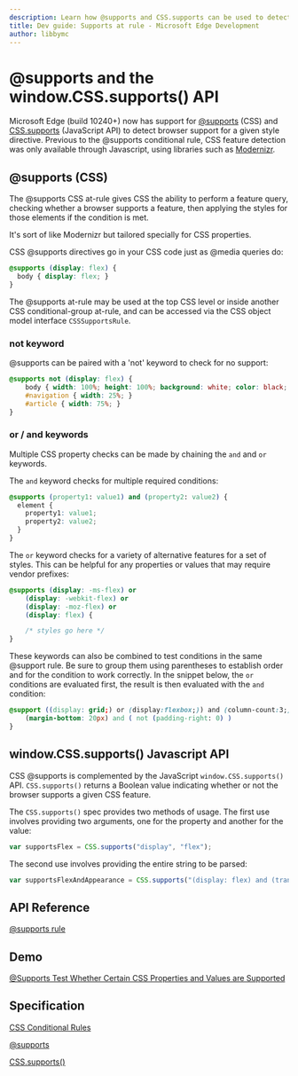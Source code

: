 ```yaml
---
description: Learn how @supports and CSS.supports can be used to detect browser support for a given style directive.
title: Dev guide: Supports at rule - Microsoft Edge Development
author: libbymc
---
```


# @supports and the window.CSS.supports() API

Microsoft Edge (build 10240+) now has support for [@supports](https://msdn.microsoft.com/library/dn894031.aspx) (CSS) and [CSS.supports](https://msdn.microsoft.com/library/dn894031.aspx) (JavaScript API) to detect browser support for a given style directive. Previous to the @supports conditional rule, CSS feature detection was only available through Javascript, using libraries such as [Modernizr](https://modernizr.com/).

## @supports (CSS)

The @supports CSS at-rule gives CSS the ability to perform a feature query, checking whether a browser supports a feature, then applying the styles for those elements if the condition is met. 

It's sort of like Modernizr but tailored specially for CSS properties.

CSS @supports directives go in your CSS code just as @media queries do:

```CSS
@supports (display: flex) {
  body { display: flex; }
}
```

The @supports at-rule may be used at the top CSS level or inside another CSS conditional-group at-rule, and can be accessed via the CSS object model interface `CSSSupportsRule`.

### not keyword

@supports can be paired with a 'not' keyword to check for no support:

```CSS
@supports not (display: flex) {
	body { width: 100%; height: 100%; background: white; color: black; }
	#navigation { width: 25%; }
	#article { width: 75%; }
}
```

### or / and keywords

Multiple CSS property checks can be made by chaining the `and` and `or` keywords. 

The `and` keyword checks for multiple required conditions:
```CSS
@supports (property1: value1) and (property2: value2) {
  element {
    property1: value1;
    property2: value2;
  }
}
```

The `or` keyword checks for a variety of alternative features for a set of styles. This can be helpful for any properties or values that may require vendor prefixes:
```CSS
@supports (display: -ms-flex) or 
	(display: -webkit-flex) or
	(display: -moz-flex) or
	(display: flex) {

    /* styles go here */
}
```

These keywords can also be combined to test conditions in the same @support rule. Be sure to group them using parentheses to establish order and for the condition to work correctly. In the snippet below, the `or` conditions are evaluated first, the result is then evaluated with the `and` condition:

```CSS
@support ((display: grid;) or (display:flexbox;)) and (column-count:3;)   {
	(margin-bottom: 20px) and ( not (padding-right: 0) )
}
```

## window.CSS.supports() Javascript API

CSS @supports is complemented by the JavaScript `window.CSS.supports()` API. `CSS.supports()` returns a Boolean value indicating whether or not the browser supports a given CSS feature. 

The `CSS.supports()` spec provides two methods of usage.  The first use involves providing two arguments, one for the property and another for the value:

```Javascript
var supportsFlex = CSS.supports("display", "flex");
```

The second use involves providing the entire string to be parsed:

```Javascript
var supportsFlexAndAppearance = CSS.supports("(display: flex) and (transform-style: preserve)");
```



## API Reference
[@supports rule](https://msdn.microsoft.com/library/dn894031(v=vs.85).aspx)

## Demo
[@Supports Test Whether Certain CSS Properties and Values are Supported](https://developer.microsoft.com/en-us/microsoft-edge/testdrive/demos/@supports/)

## Specification
[CSS Conditional Rules](https://drafts.csswg.org/css-conditional/)

[@supports](https://drafts.csswg.org/css-conditional-3/#at-supports)

[CSS.supports()](https://drafts.csswg.org/css-conditional-3/#the-css-interface)
